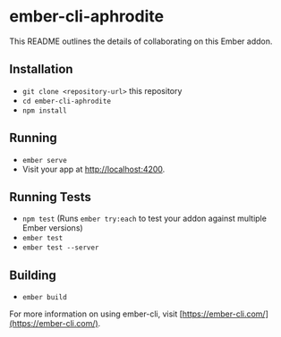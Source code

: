 # ember-cli-aphrodite

This README outlines the details of collaborating on this Ember addon.

## Installation

* `git clone <repository-url>` this repository
* `cd ember-cli-aphrodite`
* `npm install`

## Running

* `ember serve`
* Visit your app at [http://localhost:4200](http://localhost:4200).

## Running Tests

* `npm test` (Runs `ember try:each` to test your addon against multiple Ember versions)
* `ember test`
* `ember test --server`

## Building

* `ember build`

For more information on using ember-cli, visit [https://ember-cli.com/](https://ember-cli.com/).
